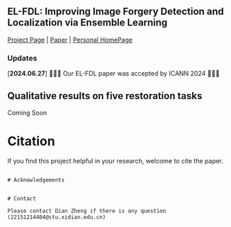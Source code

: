 ## EL-FDL: Improving Image Forgery Detection and Localization via Ensemble Learning <br>

[Project Page](https://github.com/p199yw4ng/EL-FDL/new/main/) | [Paper]() | [Personal HomePage](https://github.com/p199yw4ng/)

### Updates
[**2024.06.27**]  🎉🎉🎉 Our EL-FDL paper was accepted by ICANN 2024 🎉🎉🎉 <br>




## Qualitative results on five restoration tasks
Coming Soon

# Citation

If you find this project helpful in your research, welcome to cite the paper.


```

# Acknowledgements


# Contact

Please contact Dian Zheng if there is any question (22151214404@stu.xidian.edu.cn)
